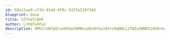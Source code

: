 ```yaml
---
id: 59a11aa9-cf24-41dd-8f0c-9337e520f346
blueprint: book
title: SZYSeSlBHF
author: LnhNTw9Faz
description: RMb3rUWfpQtaoKEma38MNzoUDxAYkwJdVtz0qNWLL2fBIeZWWOS1H58rmc6WLfwTDH1J8oNuzPe3l67LkynXld2ILkPqsu87ABgy
---
```


